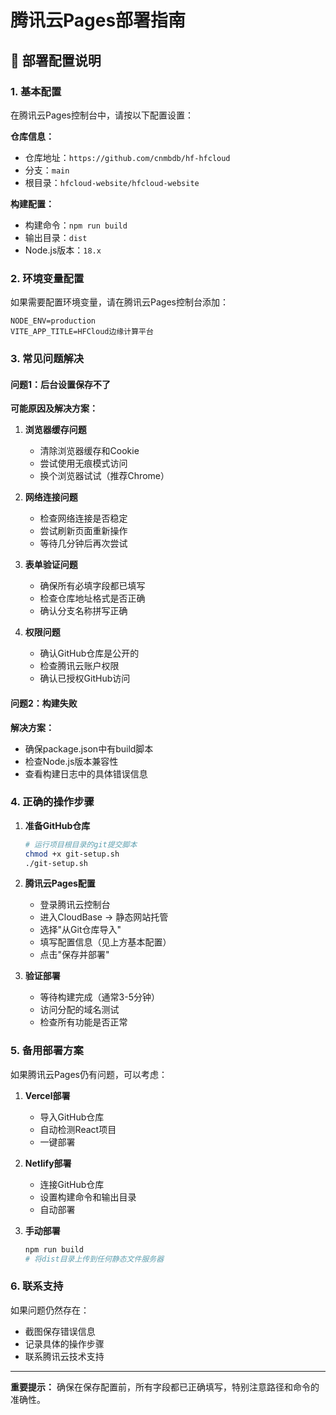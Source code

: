 # 腾讯云Pages部署指南

## 🚀 部署配置说明

### 1. 基本配置
在腾讯云Pages控制台中，请按以下配置设置：

**仓库信息：**
- 仓库地址：`https://github.com/cnmbdb/hf-hfcloud`
- 分支：`main`
- 根目录：`hfcloud-website/hfcloud-website`

**构建配置：**
- 构建命令：`npm run build`
- 输出目录：`dist`
- Node.js版本：`18.x`

### 2. 环境变量配置
如果需要配置环境变量，请在腾讯云Pages控制台添加：

```
NODE_ENV=production
VITE_APP_TITLE=HFCloud边缘计算平台
```

### 3. 常见问题解决

#### 问题1：后台设置保存不了
**可能原因及解决方案：**

1. **浏览器缓存问题**
   - 清除浏览器缓存和Cookie
   - 尝试使用无痕模式访问
   - 换个浏览器试试（推荐Chrome）

2. **网络连接问题**
   - 检查网络连接是否稳定
   - 尝试刷新页面重新操作
   - 等待几分钟后再次尝试

3. **表单验证问题**
   - 确保所有必填字段都已填写
   - 检查仓库地址格式是否正确
   - 确认分支名称拼写正确

4. **权限问题**
   - 确认GitHub仓库是公开的
   - 检查腾讯云账户权限
   - 确认已授权GitHub访问

#### 问题2：构建失败
**解决方案：**
- 确保package.json中有build脚本
- 检查Node.js版本兼容性
- 查看构建日志中的具体错误信息

### 4. 正确的操作步骤

1. **准备GitHub仓库**
   ```bash
   # 运行项目根目录的git提交脚本
   chmod +x git-setup.sh
   ./git-setup.sh
   ```

2. **腾讯云Pages配置**
   - 登录腾讯云控制台
   - 进入CloudBase -> 静态网站托管
   - 选择"从Git仓库导入"
   - 填写配置信息（见上方基本配置）
   - 点击"保存并部署"

3. **验证部署**
   - 等待构建完成（通常3-5分钟）
   - 访问分配的域名测试
   - 检查所有功能是否正常

### 5. 备用部署方案

如果腾讯云Pages仍有问题，可以考虑：

1. **Vercel部署**
   - 导入GitHub仓库
   - 自动检测React项目
   - 一键部署

2. **Netlify部署**
   - 连接GitHub仓库
   - 设置构建命令和输出目录
   - 自动部署

3. **手动部署**
   ```bash
   npm run build
   # 将dist目录上传到任何静态文件服务器
   ```

### 6. 联系支持

如果问题仍然存在：
- 截图保存错误信息
- 记录具体的操作步骤
- 联系腾讯云技术支持

---

**重要提示：** 确保在保存配置前，所有字段都已正确填写，特别注意路径和命令的准确性。